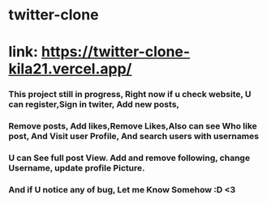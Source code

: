 # twitter-clone
# link:  https://twitter-clone-kila21.vercel.app/



### This project still in progress, Right now if u check website, U can register,Sign in twiter, Add new posts,
### Remove posts, Add likes,Remove Likes,Also can see Who like post, And Visit user Profile, And search users  with usernames 
### U can See  full post View. Add and remove following,  change Username, update profile Picture.

### And if U notice any of bug, Let me Know Somehow :D <3 
